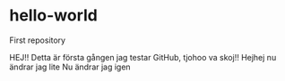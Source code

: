 # hello-world
First repository

HEJ!! Detta är första gången jag testar GitHub, tjohoo va skoj!!
Hejhej nu ändrar jag lite
Nu ändrar jag igen
